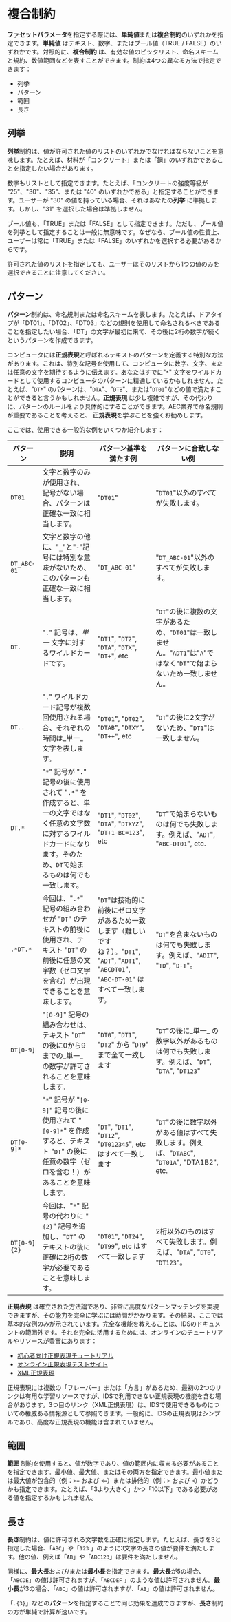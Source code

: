 # 複合制約

**ファセットパラメータ**を指定する際には、**単純値**または**複合制約**のいずれかを指定できます。**単純値**
はテキスト、数字、またはブール値（TRUE / FALSE）のいずれかです。対照的に、**複合制約**
は、有効な値のピックリスト、命名スキームと規約、数値範囲などを表すことができます。制約は4つの異なる方法で指定できます：

- 列挙
- パターン
- 範囲
- 長さ

## 列挙

**列挙**制約は、値が許可された値のリストのいずれかでなければならないことを意味します。たとえば、材料が「コンクリート」または「鋼」のいずれかであることを指定したい場合があります。

数字もリストとして指定できます。たとえば、「コンクリートの強度等級が "25"、"30"、"35"、または "40"
のいずれかである」と指定することができます。ユーザーが "30" の値を持っている場合、それはあなたの**列挙**
に準拠します。しかし、"31" を選択した場合は準拠しません。

ブール値も、「TRUE」または「FALSE」として指定できます。ただし、ブール値を列挙として指定することは一般に無意味です。なぜなら、ブール値の性質上、ユーザーは常に「TRUE」または「FALSE」のいずれかを選択する必要があるからです。

許可された値のリストを指定しても、ユーザーはそのリストから1つの値のみを選択できることに注意してください。

## パターン

**パターン**制約は、命名規則または命名スキームを表します。たとえば、ドアタイプが「DT01」、「DT02」、「DT03」などの規則を使用して命名されるべきであることを指定したい場合、「DT」の文字が最初に来て、その後に2桁の数字が続くというパターンを作成できます。

コンピュータには**正規表現**と呼ばれるテキストのパターンを定義する特別な方法があります。これは、特別な記号を使用して、コンピュータに数字、文字、または任意の文字を期待するように伝えます。あなたはすでに"`*`"
文字をワイルドカードとして使用するコンピュータのパターンに精通しているかもしれません。たとえば、"`DT*`"
のパターンは、"`DTA`"、"`DTB`"、または"`DT01`"などの値で満たすことができると言うかもしれません。**正規表現**
は少し複雑ですが、その代わりに、パターンのルールをより具体的にすることができます。AEC業界で命名規則が重要であることを考えると、
**正規表現**を学ぶことを強くお勧めします。

ここでは、使用できる一般的な例をいくつか紹介します：

| パターン         | 説明                                                                                                 | パターン基準を満たす例                                                                                             | パターンに合致しない例                                                                 |
|--------------|----------------------------------------------------------------------------------------------------|---------------------------------------------------------------------------------------------------------|-----------------------------------------------------------------------------|
| `DT01`       | 文字と数字のみが使用され、記号がない場合、パターンは正確な一致に相当します。                                                             | "`DT01`"                                                                                                | "`DT01`"以外のすべてが失敗します。                                                       |
| `DT_ABC-01`  | 文字と数字の他に、"`_`"と"`-`"記号には特別な意味がないため、このパターンも正確な一致に相当します。                                             | "`DT_ABC-01`"                                                                                           | "`DT_ABC-01`"以外のすべてが失敗します。                                                  |
| `DT.`        | "`.`" 記号は、_単一_ 文字に対するワイルドカードです。                                                                    | "`DT1`", "`DT2`", "`DTA`", "`DTX`", "`DT+`", etc                                                        | "`DT`"の後に複数の文字があるため、"`DT01`"は一致しません。"`ADT1`"は"`A`"ではなく"`DT`"で始まらないため一致しません。 |
| `DT..`       | "`.`" ワイルドカード記号が複数回使用される場合、それぞれの時間は_単一_ 文字を表します。                                                   | "`DT01`", "`DT02`", "`DTAB`", "`DTXY`", "`DT++`", etc                                                   | "`DT`"の後に2文字がないため、"`DT1`"は一致しません。                                           |
| `DT.*`       | "`*`" 記号が "`.`" 記号の後に使用されて "`.*`" を作成すると、単一の文字ではなく任意の文字数に対するワイルドカードになります。そのため、`DT`で始まるものは何でも一致します。 | "`DT1`", "`DT02`", "`DTA`", "`DTXYZ`", "`DT+1-BC=123`", etc                                             | "`DT`"で始まらないものは何でも失敗します。例えば、"`ADT`", "`ABC-DT01`", etc.                     |
| `.*DT.*`     | 今回は、"`.*`" 記号の組み合わせが "`DT`" のテキストの前後に使用され、テキスト "`DT`" の前後に任意の文字数（ゼロ文字を含む）が出現できることを意味します。           | "`DT`"は技術的に前後にゼロ文字があるため一致します（難しいですね？）。"`DT1`", "`ADT`", "`ADT1`", "`ABCDT01`", "`ABC-DT-01`" はすべて一致します。 | "`DT`"を含まないものは何でも失敗します。例えば、"`ADIT`", "`TD`", "`D-T`"。                       |
| `DT[0-9]`    | "`[0-9]`" 記号の組み合わせは、テキスト "`DT`" の後に0から9までの_単一_ の数字が許可されることを意味します。                                  | "`DT0`", "`DT1`", "`DT2`" から "`DT9`" まで全て一致します                                                          | "`DT`"の後に_単一_ の数字以外があるものは何でも失敗します。例えば、"`DT`", "`DTA`", "`DT123`"            |
| `DT[0-9]*`   | "`*`" 記号が "`[0-9]`" 記号の後に使用されて "`[0-9]*`" を作成すると、テキスト "`DT`" の後に任意の数字（ゼロを含む！）があることを意味します。          | "`DT`", "`DT1`", "`DT12`", "`DT012345`", etc はすべて一致します                                                  | "`DT`"の後に数字以外がある値はすべて失敗します。例えば、"`DTABC`", "`DT01A`", "DTA1B2", etc.         |
| `DT[0-9]{2}` | 今回は、"`*`" 記号の代わりに "`{2}`" 記号を追加し、"`DT`" のテキストの後に正確に2桁の数字が必要であることを意味します。                            | "`DT01`", "`DT24`", "`DT99`", etc はすべて一致します                                                             | 2桁以外のものはすべて失敗します。例えば、"`DTA`", "`DT0`", "`DT123`"。                           |

**正規表現**
は確立された方法論であり、非常に高度なパターンマッチングを実現できますが、その能力を完全に学ぶには時間がかかります。その結果、ここでは基本的な例のみが示されています。完全な機能を教えることは、IDSのドキュメントの範囲外です。それを完全に活用するためには、オンラインのチュートリアルやリソースが豊富にあります：

- [初心者向け正規表現チュートリアル](https://regexone.com/)
- [オンライン正規表現テストサイト](https://regex101.com/)
- [XML正規表現](https://www.regular-expressions.info/xml.html)

正規表現には複数の「フレーバー」または「方言」があるため、最初の2つのリンクは有用な学習リソースですが、IDSで利用できない正規表現の機能を含む場合があります。3つ目のリンク（XML正規表現）は、IDSで使用できるものについての権威ある情報源として参照できます。一般的に、IDSの正規表現はシンプルであり、高度な正規表現の機能は含まれていません。

## 範囲

**範囲**
制約を使用すると、値が数字であり、値の範囲内に収まる必要があることを指定できます。最小値、最大値、またはその両方を指定できます。最小値または最大値が包含的（例：`>=`
および `<=`）または排他的（例：`>` および `<`）かどうかも指定できます。たとえば、「3より大きく」かつ「10以下」である必要がある値を指定するかもしれません。

## 長さ

**長さ**制約は、値に許可される文字数を正確に指定します。たとえば、長さを3と指定した場合、「`ABC`」や「`123`
」のように3文字の長さの値が要件を満たします。他の値、例えば「`AB`」や「`ABC123`」は要件を満たしません。

同様に、**最大長**および/または**最小長**を指定できます。**最大長**が5の場合、「`ABCDE`」の値は許可されますが、「`ABCDEF`
」のような値は許可されません。**最小長**が3の場合、「`ABC`」の値は許可されますが、「`AB`」の値は許可されません。

「`.{3}`」などの**パターン**を指定することで同じ効果を達成できますが、**長さ**制約の方が単純で計算が速いです。
